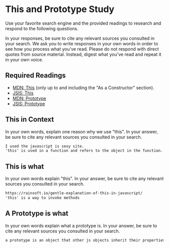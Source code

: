 # This and Prototype Study

Use your favorite search engine and the provided readings to research and
respond to the following questions.

In your responses, be sure to cite any relevant sources you consulted in your
search. We ask you to write responses in your own words in order to see how you
process what you've read. Please do not respond with direct quotes from source
material. Instead, digest what you've read and repeat it in your own voice.

## Required Readings

-   [MDN: This](https://developer.mozilla.org/en-US/docs/Web/JavaScript/Reference/Operators/this)
(only up to and including the "As a Constructor" section).
-   [JSIS: This](http://javascriptissexy.com/understand-javascripts-this-with-clarity-and-master-it/)
-   [MDN: Prototype](https://developer.mozilla.org/en-US/docs/Learn/JavaScript/Objects/Object_prototypes)
-   [JSIS: Prototype](http://javascriptissexy.com/javascript-prototype-in-plain-detailed-language/)

## This in Context

In your own words, explain one reason why we use "this". In your answer, be
sure to cite any relevant sources you consulted in your search.

```md
I used the javascript is sexy site.
'this' is used in a function and refers to the object in the function.
```

## This is what

In your own words explain "this".  In your answer, be
sure to cite any relevant sources you consulted in your search.

```md
https://rainsoft.io/gentle-explanation-of-this-in-javascript/
'this' is a way to invoke methods
```

## A Prototype is what

In your own words explain what a prototype is.  In your answer, be
sure to cite any relevant sources you consulted in your search.

```md
a prototype is an object that other js objects inherit their properties and methods from.
```
